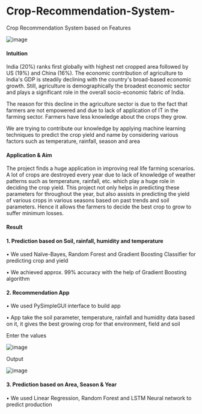 # Crop-Recommendation-System-
Crop Recommendation System based on Features



![image](https://user-images.githubusercontent.com/66784537/183085724-17260acc-2b5c-44a3-a049-410f813f0eee.png)



#### Intuition 
India (20%) ranks first globally with highest net cropped area followed by US (19%) and China (16%). The economic contribution of agriculture to India's GDP is steadily declining with the country's broad-based economic growth. Still, agriculture is demographically the broadest economic sector and plays a significant role in the overall socio-economic fabric of India.

The reason for this decline in the agriculture sector is due to the fact that farmers are not empowered and due to lack of application of IT in the farming sector. Farmers have less knowledge about the crops they grow.

We are trying to contribute our knowledge by applying machine learning techniques to predict the crop yield and name by considering various factors such as temperature, rainfall, season and area



#### Application & Aim
The project finds a huge application in improving real life farming scenarios. A lot of crops are destroyed every year due to lack of knowledge of weather patterns such as temperature, rainfall, etc. which play a huge role in deciding the crop yield. This project not only helps in predicting these parameters for throughout the year, but also assists in predicting the yield of various crops in various seasons based on past trends and soil parameters. Hence it allows the farmers to decide the best crop to grow to suffer minimum losses.

#### Result
#### 1.	Prediction based on Soil, rainfall, humidity and temperature 
•	We used Naïve-Bayes, Random Forest and Gradient Boosting Classifier for predicting crop and yield

•	We achieved approx. 99% accuracy with the help of Gradient Boosting algorithm

#### 2.	Recommendation App
•	We used PySimpleGUI interface to build app

•	App take the soil parameter, temperature, rainfall and humidity data based on it, it gives the best growing crop for that environment, field and soil

Enter the values

![image](https://user-images.githubusercontent.com/66784537/183085309-606d9195-b3ee-4f7d-8167-15e1b4b43587.png)

 Output

 ![image](https://user-images.githubusercontent.com/66784537/183085426-180f4f72-d8f1-4bf1-af42-2561c0972e00.png)

        




#### 3.	Prediction based on Area, Season & Year
•	We used Linear Regression, Random Forest and LSTM Neural network to predict production 






